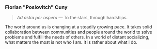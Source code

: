 ### Florian "Poslovitch" Cuny

> *Ad astra per aspera* — To the stars, through hardships.

The world around us is changing at a steadily growing pace. It takes solid collaboration between communities and people around the world to solve problems and fulfill the needs of others. In a world of distant socializing, what matters the most is not who I am. It is rather about what I do.

<!--
**Poslovitch/Poslovitch** is a ✨ _special_ ✨ repository because its `README.md` (this file) appears on your GitHub profile.

Here are some ideas to get you started:

- 🔭 I’m currently working on ...
- 🌱 I’m currently learning ...
- 👯 I’m looking to collaborate on ...
- 🤔 I’m looking for help with ...
- 💬 Ask me about ...
- 📫 How to reach me: ...
- 😄 Pronouns: ...
- ⚡ Fun fact: ...
-->
